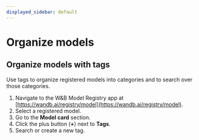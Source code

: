 ```yaml
---
displayed_sidebar: default
---
```


# Organize models


## Organize models with tags
Use tags to organize registered models into categories and to search over those categories. 

1. Navigate to the W&B Model Registry app at [https://wandb.ai/registry/model](https://wandb.ai/registry/model).
2. Select a registered model.
2. Go to the **Model card** section.
3. Click the plus button (**+**) next to **Tags**.
4. Search or create a new tag.
